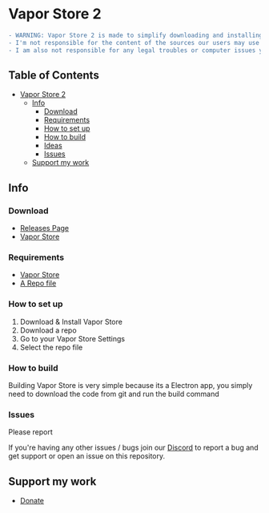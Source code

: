 # Vapor Store 2

```diff
- WARNING: Vapor Store 2 is made to simplify downloading and installing games in a preinstalled format from the internet via a repository/source
- I'm not responsible for the content of the sources our users may use
- I am also not responsible for any legal troubles or computer issues you may face
```

## Table of Contents  <!-- no toc -->
- [Vapor Store 2](#vapor-store-2)
  - [Info](#info)
    - [Download](#download)
    - [Requirements](#requirements)
    - [How to set up](#how-to-set-up)
    - [How to build](#how-to-build-it-yourself)
    - [Ideas](#ideas)
    - [Issues](#issues)
  - [Support my work](#support-my-work)

## Info

### Download

- [Releases Page](https://github.com/SushyDev/vapor-store/releases)
- [Vapor Store](https://get-vapor.vercel.app/downloads.html)

### Requirements

- [Vapor Store](https://get-vapor.vercel.app/downloads.html)
- [A Repo file](https://discord.gg/ZjDTpmf)

### How to set up

1. Download & Install Vapor Store
2. Download a repo
3. Go to your Vapor Store Settings
4. Select the repo file

### How to build

Building Vapor Store is very simple because its a Electron app, you simply need to download the code from git and run the build command

### Issues 

Please report

If you're having any other issues / bugs join our [Discord](https://discord.gg/ZjDTpmf) to report a bug and get support or open an issue on this repository.

## Support my work

 - [Donate](https://ko-fi.com/sushy)